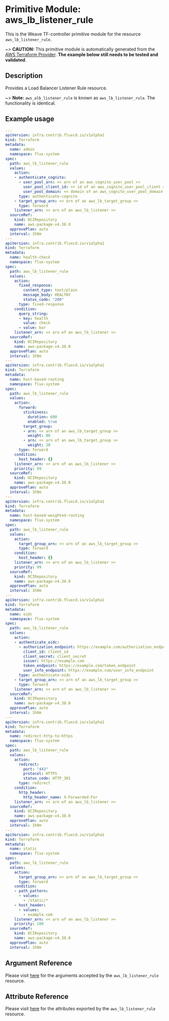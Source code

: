 
# Primitive Module: aws_lb_listener_rule

This is the Weave TF-controller primitive module for the resource `aws_lb_listener_rule`.

~> **CAUTION:** This primitive module is automatically generated from the [AWS Terraform Provider](https://registry.terraform.io/providers/hashicorp/aws/latest/docs/resources/lb_listener_rule). **The example below still needs to be tested and validated**.

## Description

Provides a Load Balancer Listener Rule resource.

~> **Note:** `aws_alb_listener_rule` is known as `aws_lb_listener_rule`. The functionality is identical.

## Example usage

```yaml
---
apiVersion: infra.contrib.fluxcd.io/v1alpha1
kind: Terraform
metadata:
  name: admin
  namespace: flux-system
spec:
  path: aws_lb_listener_rule
  values:
    action:
    - authenticate_cognito:
      - user_pool_arn: << arn of an aws_cognito_user_pool >>
        user_pool_client_id: << id of an aws_cognito_user_pool_client >>
        user_pool_domain: << domain of an aws_cognito_user_pool_domain >>
      type: authenticate-cognito
    - target_group_arn: << arn of an aws_lb_target_group >>
      type: forward
    listener_arn: << arn of an aws_lb_listener >>
  sourceRef:
    kind: OCIRepository
    name: aws-package-v4.38.0
  approvePlan: auto
  interval: 1h0m
---
apiVersion: infra.contrib.fluxcd.io/v1alpha1
kind: Terraform
metadata:
  name: health-check
  namespace: flux-system
spec:
  path: aws_lb_listener_rule
  values:
    action:
      fixed_response:
        content_type: text/plain
        message_body: HEALTHY
        status_code: "200"
      type: fixed-response
    condition:
      query_string:
      - key: health
        value: check
      - value: bar
    listener_arn: << arn of an aws_lb_listener >>
  sourceRef:
    kind: OCIRepository
    name: aws-package-v4.38.0
  approvePlan: auto
  interval: 1h0m
---
apiVersion: infra.contrib.fluxcd.io/v1alpha1
kind: Terraform
metadata:
  name: host-based-routing
  namespace: flux-system
spec:
  path: aws_lb_listener_rule
  values:
    action:
      forward:
        stickiness:
          duration: 600
          enabled: true
        target_group:
        - arn: << arn of an aws_lb_target_group >>
          weight: 80
        - arn: << arn of an aws_lb_target_group >>
          weight: 20
      type: forward
    condition:
      host_header: {}
    listener_arn: << arn of an aws_lb_listener >>
    priority: 99
  sourceRef:
    kind: OCIRepository
    name: aws-package-v4.38.0
  approvePlan: auto
  interval: 1h0m
---
apiVersion: infra.contrib.fluxcd.io/v1alpha1
kind: Terraform
metadata:
  name: host-based-weighted-routing
  namespace: flux-system
spec:
  path: aws_lb_listener_rule
  values:
    action:
      target_group_arn: << arn of an aws_lb_target_group >>
      type: forward
    condition:
      host_header: {}
    listener_arn: << arn of an aws_lb_listener >>
    priority: 99
  sourceRef:
    kind: OCIRepository
    name: aws-package-v4.38.0
  approvePlan: auto
  interval: 1h0m
---
apiVersion: infra.contrib.fluxcd.io/v1alpha1
kind: Terraform
metadata:
  name: oidc
  namespace: flux-system
spec:
  path: aws_lb_listener_rule
  values:
    action:
    - authenticate_oidc:
      - authorization_endpoint: https://example.com/authorization_endpoint
        client_id: client_id
        client_secret: client_secret
        issuer: https://example.com
        token_endpoint: https://example.com/token_endpoint
        user_info_endpoint: https://example.com/user_info_endpoint
      type: authenticate-oidc
    - target_group_arn: << arn of an aws_lb_target_group >>
      type: forward
    listener_arn: << arn of an aws_lb_listener >>
  sourceRef:
    kind: OCIRepository
    name: aws-package-v4.38.0
  approvePlan: auto
  interval: 1h0m
---
apiVersion: infra.contrib.fluxcd.io/v1alpha1
kind: Terraform
metadata:
  name: redirect-http-to-https
  namespace: flux-system
spec:
  path: aws_lb_listener_rule
  values:
    action:
      redirect:
        port: "443"
        protocol: HTTPS
        status_code: HTTP_301
      type: redirect
    condition:
      http_header:
        http_header_name: X-Forwarded-For
    listener_arn: << arn of an aws_lb_listener >>
  sourceRef:
    kind: OCIRepository
    name: aws-package-v4.38.0
  approvePlan: auto
  interval: 1h0m
---
apiVersion: infra.contrib.fluxcd.io/v1alpha1
kind: Terraform
metadata:
  name: static
  namespace: flux-system
spec:
  path: aws_lb_listener_rule
  values:
    action:
      target_group_arn: << arn of an aws_lb_target_group >>
      type: forward
    condition:
    - path_pattern:
      - values:
        - /static/*
    - host_header:
      - values:
        - example.com
    listener_arn: << arn of an aws_lb_listener >>
    priority: 100
  sourceRef:
    kind: OCIRepository
    name: aws-package-v4.38.0
  approvePlan: auto
  interval: 1h0m
```

## Argument Reference

Please visit [here](https://registry.terraform.io/providers/hashicorp/aws/latest/docs/resources/lb_listener_rule#argument-reference) for the arguments accepted by the `aws_lb_listener_rule` resource.

## Attribute Reference

Please visit [here](https://registry.terraform.io/providers/hashicorp/aws/latest/docs/resources/lb_listener_rule#attributes-reference) for the attributes exported by the `aws_lb_listener_rule` resource.
